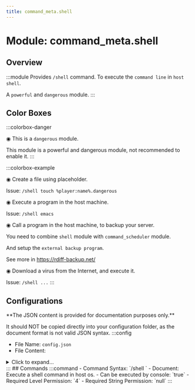 ```yaml
---
title: command_meta.shell
---
```



# Module: command_meta.shell

## Overview
:::module
Provides `/shell` command.
To execute the `command line` in `host shell`.

A `powerful` and `dangerous` module.
:::
## Color Boxes

:::colorbox-danger

◉ This is a `dangerous` module.

This module is a powerful and dangerous module, not recommended to enable it.
:::

:::colorbox-example

◉ Create a file using placeholder.

Issue: `/shell touch %player:name%.dangerous`



◉ Execute a program in the host machine.

Issue: `/shell emacs`



◉ Call a program in the host machine, to backup your server.

You need to combine `shell` module with `command_scheduler` module.

And setup the `external backup program`.

See more in https://rdiff-backup.net/



◉ Download a virus from the Internet, and execute it.

Issue: `/shell ...`
:::

## Configurations
<Admonition type="warning" icon="" title="">
**The JSON content is provided for documentation purposes only.**

It should NOT be copied directly into your configuration folder, as the document format is not valid JSON syntax.
</Admonition>
:::config
- File Name: `config.json`
- File Content: 
<details>

<summary>Click to expand...</summary>

```json showLineNumbers title="config/fuji/modules/command_meta/shell/config.json"
{
  "enable_warning": "ENABLE THIS MODULE IS POTENTIAL TO HARM YOUR COMPUTER! YOU NEED TO CHANGE THIS FIELD INTO `CONFIRM` TO ENABLE THIS MODULE"
  /* Security options. */,
  "security": {
    "only_allow_console": true,
    "allowed_player_names": []
  }
}
```
</details>
:::
## Commands
:::command
- Command Syntax: `/shell <GreedyString rest>`
- Document: Execute a shell command in host os.
- Can be executed by console: `true`
- Required Level Permission: `4`
- Required String Permission: `null`
:::
